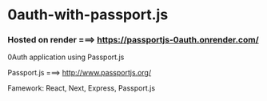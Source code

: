 # 0auth-with-passport.js

### Hosted on render ===> https://passportjs-0auth.onrender.com/

0Auth application using Passport.js

Passport.js ===> http://www.passportjs.org/

Famework: React, Next, Express, Passport.js
